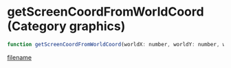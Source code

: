 # getScreenCoordFromWorldCoord (Category graphics)

```js
function getScreenCoordFromWorldCoord(worldX: number, worldY: number, worldZ: number, screenX: floatPtr, screenY: floatPtr): Array
```

[filename](getScreenCoordFromWorldCoord_m.md ':include')